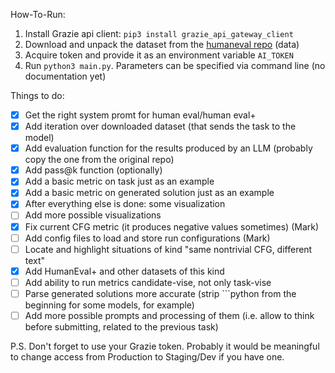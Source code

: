How-To-Run:

1. Install Grazie api client: `pip3 install grazie_api_gateway_client`
2. Download and unpack the dataset from the [humaneval repo](https://github.com/openai/human-eval) (data)
3. Acquire token and provide it as an environment variable `AI_TOKEN`
4. Run `python3 main.py`. Parameters can be specified via command line (no documentation yet)

Things to do:

- [x] Get the right system promt for human eval/human eval+
- [x] Add iteration over downloaded dataset (that sends the task to the model)
- [x] Add evaluation function for the results produced by an LLM (probably copy the one from the original repo)
- [x] Add pass@k function (optionally)
- [x] Add a basic metric on task just as an example
- [x] Add a basic metric on generated solution just as an example
- [x] After everything else is done: some visualization
- [ ] Add more possible visualizations
- [x] Fix current CFG metric (it produces negative values sometimes) (Mark)
- [ ] Add config files to load and store run configurations (Mark)
- [ ] Locate and highlight situations of kind "same nontrivial CFG, different text"
- [x] Add HumanEval+ and other datasets of this kind
- [ ] Add ability to run metrics candidate-vise, not only task-vise
- [ ] Parse generated solutions more accurate (strip ```python from the beginning for some models, for example)
- [ ] Add more possible prompts and processing of them (i.e. allow to think before submitting, related to the previous task)

P.S.
Don't forget to use your Grazie token. Probably it would be meaningful to change access from Production to Staging/Dev if you have one.
